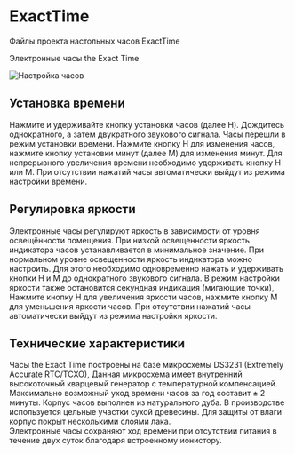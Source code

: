 # ExactTime
Файлы проекта настольных часов ExactTime

Электронные часы
the Exact Time

![Настройка часов]()
 
## Установка времени
Нажмите и удерживайте кнопку установки часов (далее H). Дождитесь однократного, а затем двукратного звукового сигнала. Часы перешли в режим установки времени. Нажмите кнопку H для изменения часов, нажмите кнопку установки минут (далее М) для изменения минут. Для непрерывного увеличения времени необходимо удерживать кнопку H или M. При отсутствии нажатий часы автоматически выйдут из режима настройки времени. 

## Регулировка яркости
Электронные часы регулируют яркость в зависимости от уровня освещённости помещения. При низкой освещенности яркость индикатора часов устанавливается в минимальное значение.
При нормальном уровне освещенности яркость индикатора можно настроить. Для этого необходимо одновременно нажать и удерживать кнопки H и M до однократного звукового сигнала. В режим настройки яркости также остановится секундная индикация (мигающие точки), 
Нажмите кнопку H для увеличения яркости часов, нажмите кнопку M для уменьшения яркости часов. При отсутствии нажатий часы автоматически выйдут из режима настройки яркости.

## Технические характеристики
Часы the Exact Time построены на базе микросхемы DS3231 (Extremely Accurate RTC/TCXO), Данная микросхема имеет внутренний высокоточный кварцевый генератор с температурной компенсацией. Максимально возможный уход времени часов за год составит ± 2 минуты. 
Корпус часов выполнен из натурального дуба. В производстве используется цельные участки сухой древесины. Для защиты от влаги корпус покрыт несколькими слоями лака.   
Электронные часы сохраняют ход времени при отсутствии питания в течение двух суток благодаря встроенному ионистору. 



